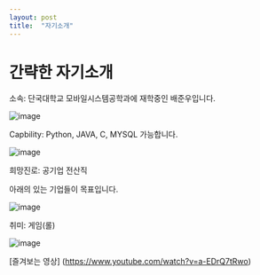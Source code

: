 ```yaml
---
layout: post
title:  "자기소개"
---
```


# 간략한 자기소개

소속: 단국대학교 모바일시스템공학과에 재학중인 배준우입니다.

![image](https://user-images.githubusercontent.com/102724085/235641784-de465227-d33d-4c56-b08f-4eebaf7e07c2.png)

Capbility: Python, JAVA, C, MYSQL 가능합니다.

![image](https://user-images.githubusercontent.com/102724085/235641981-f6da0809-158f-4a18-82e7-10850915eabb.png)

희망진로: 공기업 전산직

아래의 있는 기업들이 목표입니다.

![image](https://user-images.githubusercontent.com/102724085/235642176-3ee7b531-6803-41ce-9e82-0e0204446dfa.png)

취미: 게임(롤)

![image](https://user-images.githubusercontent.com/102724085/235643695-a04d6361-0031-4faf-9952-ac7b51bb48d1.png)

[즐겨보는 영상] (https://www.youtube.com/watch?v=a-EDrQ7tRwo)

